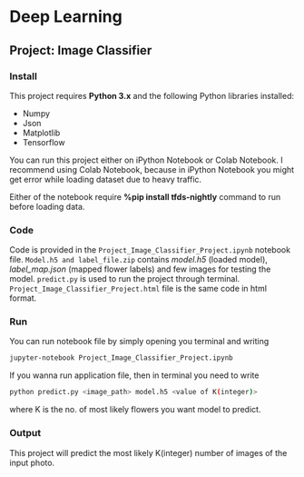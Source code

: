 # Deep Learning 
## Project: Image Classifier
### Install
This project requires **Python 3.x** and the following Python libraries installed:
- Numpy
- Json
- Matplotlib
- Tensorflow

You can run this project either on iPython Notebook or Colab Notebook. I recommend using Colab Notebook, because in iPython Notebook you might get error while loading dataset due to heavy traffic.

Either of the notebook require **%pip install tfds-nightly** command to run before loading data.

### Code
Code is provided in the `Project_Image_Classifier_Project.ipynb` notebook file. `Model.h5 and label_file.zip` contains *model.h5* (loaded model), *label_map.json* (mapped flower labels) and few images for testing the model. `predict.py` is used to run the project through terminal. `Project_Image_Classifier_Project.html` file is the same code in html format.

### Run
You can run notebook file by simply opening you terminal and writing 

```bash
jupyter-notebook Project_Image_Classifier_Project.ipynb
```

If you wanna run application file, then in terminal you need to write 
```bash
python predict.py <image_path> model.h5 <value of K(integer)>
```

where K is the no. of most likely flowers you want model to predict.

### Output
This project will predict the most likely K(integer) number of images of the input photo.
